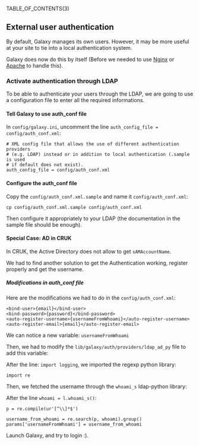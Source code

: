 TABLE_OF_CONTENTS(3)

## External user authentication

By default, Galaxy manages its own users.  However, it may be more useful at your site to tie into a local authentication system.

Galaxy does now do this by itself (Before we needed to use [Nginx](/Admin/Config/NginxExternalUserAuth) or [Apache](/Admin/Config/ApacheExternalUserAuth) to handle this).

### Activate authentication through LDAP

To be able to authenticate your users through the LDAP, we are going to use a configuration file to enter all the required informations.

#### Tell Galaxy to use auth_conf file

In `config/galaxy.ini`, uncomment the line `auth_config_file = config/auth_conf.xml`:

```
# XML config file that allows the use of different authentication providers
# (e.g. LDAP) instead or in addition to local authentication (.sample is used
# if default does not exist).
auth_config_file = config/auth_conf.xml
```


#### Configure the auth_conf file

Copy the `config/auth_conf.xml.sample` and name it `config/auth_conf.xml`:

```
cp config/auth_conf.xml.sample config/auth_conf.xml
```


Then configure it appropriately to your LDAP (the documentation in the sample file should be enough).

#### Special Case: AD in CRUK

In CRUK, the Active Directory does not allow to get `sAMAccountName`.

We had to find another solution to get the Authentication working, register properly and get the username.

##### Modifications in auth_conf file

Here are the modifications we had to do in the `config/auth_conf.xml`:

```
<bind-user>{email}</bind-user>
<bind-password>{password}</bind-password>
<auto-register-username>{usernameFromWhoami}</auto-register-username>
<auto-register-email>{email}</auto-register-email>
```


We can notice a new variable: `usernameFromWhoami`

Then, we had to modify the `lib/galaxy/auth/providers/ldap_ad_py` file to add this variable:

After the line: `import logging`, we imported the regexp python library:

```
import re
```


Then, we fetched the username through the `whoami_s` ldap-python library:

After the line `whoami = l.whoami_s()`:

```
p = re.compile(ur'[^\\]*$')

username_from_whoami = re.search(p, whoami).group()
params['usernameFromWhoami'] = username_from_whoami
```


Launch Galaxy, and try to login :).
